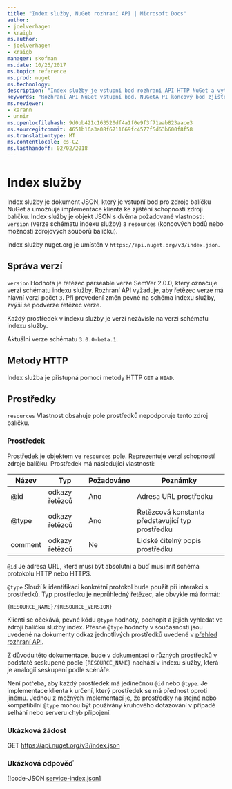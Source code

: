 ```yaml
---
title: "Index služby, NuGet rozhraní API | Microsoft Docs"
author:
- joelverhagen
- kraigb
ms.author:
- joelverhagen
- kraigb
manager: skofman
ms.date: 10/26/2017
ms.topic: reference
ms.prod: nuget
ms.technology: 
description: "Index služby je vstupní bod rozhraní API HTTP NuGet a vytvoří výčet možností serveru."
keywords: "Rozhraní API NuGet vstupní bod, NuGetA PI koncový bod zjišťování"
ms.reviewer:
- karann
- unnir
ms.openlocfilehash: 9d0bb421c163520df4a1f0e9f3f71aab823aace3
ms.sourcegitcommit: 4651b16a3a08f6711669fc4577f5d63b600f8f58
ms.translationtype: MT
ms.contentlocale: cs-CZ
ms.lasthandoff: 02/02/2018
---
```

# <a name="service-index"></a>Index služby

Index služby je dokument JSON, který je vstupní bod pro zdroje balíčku NuGet a umožňuje implementace klienta ke zjištění schopnosti zdroji balíčku. Index služby je objekt JSON s dvěma požadované vlastnosti: `version` (verze schématu indexu služby) a `resources` (koncových bodů nebo možnosti zdrojových souborů balíčku).

index služby nuget.org je umístěn v `https://api.nuget.org/v3/index.json`.

## <a name="versioning"></a>Správa verzí

`version` Hodnota je řetězec parseable verze SemVer 2.0.0, který označuje verzi schématu indexu služby.
Rozhraní API vyžaduje, aby řetězec verze má hlavní verzi počet `3`. Při provedení změn pevné na schéma indexu služby, zvýší se podverze řetězec verze.

Každý prostředek v indexu služby je verzí nezávisle na verzi schématu indexu služby.

Aktuální verze schématu `3.0.0-beta.1`.

## <a name="http-methods"></a>Metody HTTP

Index služba je přístupná pomocí metody HTTP `GET` a `HEAD`.

## <a name="resources"></a>Prostředky

`resources` Vlastnost obsahuje pole prostředků nepodporuje tento zdroj balíčku.

### <a name="resource"></a>Prostředek

Prostředek je objektem ve `resources` pole. Reprezentuje verzí schopností zdroje balíčku. Prostředek má následující vlastnosti:

Název          | Typ   | Požadováno | Poznámky
------------- | ------ | -------- | -----
@id           | odkazy řetězců | Ano      | Adresa URL prostředku
@type         | odkazy řetězců | Ano      | Řetězcová konstanta představující typ prostředku
comment       | odkazy řetězců | Ne       | Lidské čitelný popis prostředku

`@id` Je adresa URL, která musí být absolutní a buď musí mít schéma protokolu HTTP nebo HTTPS.

`@type` Slouží k identifikaci konkrétní protokol bude použit při interakci s prostředků. Typ prostředku je neprůhledný řetězec, ale obvykle má formát:

    {RESOURCE_NAME}/{RESOURCE_VERSION}

Klienti se očekává, pevné kódu `@type` hodnoty, pochopit a jejich vyhledat ve zdroji balíčku služby index. Přesné `@type` hodnoty v současnosti jsou uvedené na dokumenty odkaz jednotlivých prostředků uvedené v [přehled rozhraní API](overview.md#resources-and-schema).

Z důvodu této dokumentace, bude v dokumentaci o různých prostředků v podstatě seskupené podle `{RESOURCE_NAME}` nachází v indexu služby, která je analogií seskupení podle scénáře. 

Není potřeba, aby každý prostředek má jedinečnou `@id` nebo `@type`. Je implementace klienta k určení, který prostředek se má přednost oproti jinému. Jednou z možných implementací je, že prostředky na stejné nebo kompatibilní `@type` mohou být používány kruhového dotazování v případě selhání nebo serveru chyb připojení.

### <a name="sample-request"></a>Ukázková žádost

GET https://api.nuget.org/v3/index.json

### <a name="sample-response"></a>Ukázková odpověď

[!code-JSON [service-index.json](./_data/service-index.json)]

